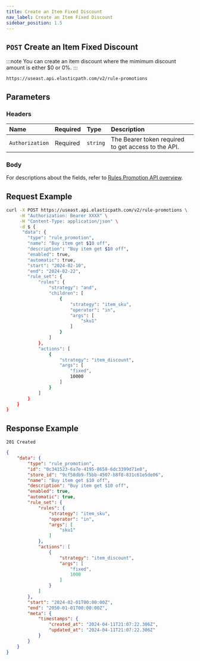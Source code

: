 ```yaml
---
title: Create an Item Fixed Discount
nav_label: Create an Item Fixed Discount
sidebar_position: 1.5
---
```


## `POST` Create an Item Fixed Discount

:::note
You can create an item discount where the mimimum discount amount is either $0 or 0%.
:::

```http
https://useast.api.elasticpath.com/v2/rule-promotions
```

## Parameters

### Headers

| Name            | Required | Type     | Description                          |
|:----------------|:---------|:---------|:-------------------------------------|
| `Authorization` | Required | `string` | The Bearer token required to get access to the API. |

### Body

For descriptions about the fields, refer to [Rules Promotion API overview](/docs/rule-promotions/rule-promotions-api/rule-promotions-api-overview).

## Request Example

```bash
curl -X POST https://useast.api.elasticpath.com/v2/rule-promotions \
     -H "Authorization: Bearer XXXX" \
     -H "Content-Type: application/json" \
     -d $ {
      "data": {
        "type": "rule_promotion",
        "name": "Buy item get $10 off",
        "description": "Buy item get $10 off",
        "enabled": true,
        "automatic": true,
        "start": "2024-02-10",
        "end": "2024-02-22",
        "rule_set": {
            "rules": {
                "strategy": "and",
                "children": [
                    {
                        "strategy": "item_sku",
                        "operator": "in",
                        "args": [
                            "sku1"
                        ]
                    }
                ]
            },
            "actions": [
                {
                    "strategy": "item_discount",
                    "args": [
                        "fixed",
                        10000
                    ]
                }
            ]
        }
    }
}
```

## Response Example

`201 Created`

```json
{
    "data": {
        "type": "rule_promotion",
        "id": "0c341523-6a7e-4195-8658-6dc3399d71e0",
        "store_id": "9cf58db9-f5bb-4507-b8f8-831c61e5de06",
        "name": "Buy item get $10 off",
        "description": "Buy item get $10 off",
        "enabled": true,
        "automatic": true,
        "rule_set": {
            "rules": {
                "strategy": "item_sku",
                "operator": "in",
                "args": [
                    "sku1"
                ]
            },
            "actions": [
                {
                    "strategy": "item_discount",
                    "args": [
                        "fixed",
                        1000
                    ]
                }
            ]
        },
        "start": "2024-02-01T00:00:00Z",
        "end": "2050-01-01T00:00:00Z",
        "meta": {
            "timestamps": {
                "created_at": "2024-04-11T21:07:22.306Z",
                "updated_at": "2024-04-11T21:07:22.306Z"
            }
        }
    }
}
```



